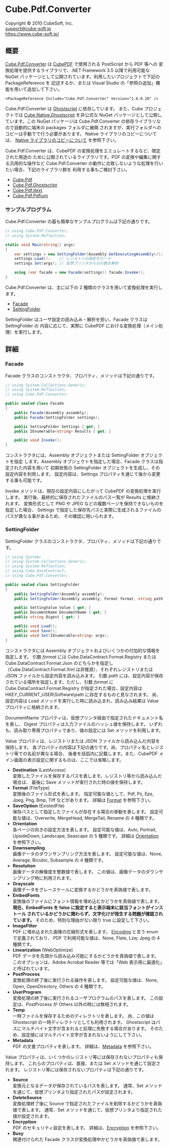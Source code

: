 Cube.Pdf.Converter
====

Copyright © 2010 CubeSoft, Inc.  
support@cube-soft.jp  
https://www.cube-soft.jp/

## 概要

[Cube.Pdf.Converter](https://www.nuget.org/packages/Cube.Pdf.Converter/) は
[CubePDF](https://www.cube-soft.jp/cubepdf/) で使用される PostScript から PDF 等への
変換処理を提供するライブラリで、.NET Framework 3.5 以降で利用可能な NuGet
パッケージとして公開されています。利用したいプロジェクトで下記の PackageReference を
記述するか、または Visual Studio の「参照の追加」機能を用いて追加して下さい。

```
<PackageReference Include="Cube.Pdf.Converter" Version="1.0.0.20" />
```

Cube.Pdf.Converter は [Ghostscript](https://www.ghostscript.com/) に依存しています。
また、Cube プロジェクトでは
[Cube.Native.Ghostscript](https://www.nuget.org/packages/Cube.Native.Ghostscript)
を非公式な NuGet パッケージとして公開しています。この NuGet パッケージは
Cube.Pdf.Converter の依存ライブラリなので自動的に端末の packages フォルダに展開
されますが、実行フォルダへのコピーは手動でで行う必要があります。
Native ライブラリのコピーについては、
[Native ライブラリのコピーについて](https://github.com/cube-soft/Cube.Vp.Docs/blob/master/Documents/Cube.Pdf.Native.ja.md)
を参照下さい。

Cube.Pdf.Converter は、CubePDF の変換処理をエミュレートするなど、限定された用途の
ために公開されているライブラリです。PDF の変換や編集に関する汎用的な操作など
Cube.Pdf.Converter の動作に合致しないような処理を行いたい場合、下記のライブラリ群を
利用する事もご検討下さい。

* [Cube.Pdf](https://www.nuget.org/packages/Cube.Pdf/)
* [Cube.Pdf.Ghostscript](https://www.nuget.org/packages/Cube.Pdf.Ghostscript/)
* [Cube.Pdf.Itext](https://www.nuget.org/packages/Cube.Pdf.Itext/)
* [Cube.Pdf.Pdfium](https://www.nuget.org/packages/Cube.Pdf.Pdfium/)

### サンプルプログラム

Cube.Pdf.Converter の最も簡単なサンプルプログラムは下記の通りです。

```cs
// using Cube.Pdf.Converter;
// using System.Reflection;

static void Main(string[] args)
{
    var settings = new SettingFolder(Assembly.GetExecutingAssembly());
    settings.Load();    // レジストリの設定をロード
    settings.Set(args); // 仮想プリンタからの引数を解析

    using (var facade = new Facade(settings)) facade.Invoke();
}
```

Cube.Pdf.Converter は、主に以下の 2 種類のクラスを用いて変換処理を実行します。

* [Facade](https://github.com/cube-soft/Cube.Pdf/blob/master/Applications/Converter/Core/Sources/Facade.cs)
* [SettingFolder](https://github.com/cube-soft/Cube.Pdf/blob/master/Applications/Converter/Core/Sources/SettingFolder.cs)

SettingFolder はユーザ設定の読み込み・解析を担い、Facade クラスは SettingFolder の
内容に応じて、実際に CubePDF における変換処理（メイン処理）を実行します。

## 詳細

### Facade

Facade クラスのコンストラクタ、プロパティ、メソッドは下記の通りです。

```cs
// using System.Collections.Generic;
// using System.Reflection;
// using Cube.Pdf.Converter;

public sealed class Facade
{
    public Facade(Assembly assembly);
    public Facade(SettingFolder settings);

    public SettingFolder Settings { get; }
    public IEnumerable<string> Results { get; }

    public void Invoke();
}
```

コンストラクタには、Assembly オブジェクトまたは SettingFolder オブジェクトを指定
します。Assembly オブジェクトを指定した場合、Facade クラスは指定された内容を用いて
初期状態の SettingFolder オブジェクトを生成し、その設定内容を利用します。
設定内容は、Settings プロパティを通じて後から変更する事も可能です。

Invoke メソッドは、現在の設定内容にしたがって CubePDF の変換処理を実行します。
実行後、最終的に保存されたファイルのパス一覧が Results に格納されます。
変換形式として PNG や JPEG などの複数ページを保持できないものを指定した場合、
Settings で指定した保存先パスと実際に生成されるファイルのパスが異なる事があるため、
その確認に用いられます。

### SettingFolder

SettingFolder クラスのコンストラクタ、プロパティ、メソッドは下記の通りです。

```cs
// using System;
// using System.Collections.Generic;
// using System.Reflection;
// using Cube.DataContract;
// using Cube.Pdf.Converter;

public sealed class SettingFolder
{
    public SettingFolder(Assembly assembly);
    public SettingFolder(Assembly assembly, Format format, string path);

    public SettingValue Value { get; }
    public DocumentName DocumentName { get; }
    public string Digest { get; }

    public void Load();
    public void Save();
    public void Set(IEnumerable<string> args);
}
```

コンストラクタには Assembly オブジェクトおよびいくつかの付加的な情報を指定します。
引数 *format* には Cube.DataContract.Format.Registry または Cube.DataContract.Format.Json
のどちらかを指定し（Cube.DataContract.Format.Xml は非推奨）、それぞれレジストリまたは
JSON ファイルから設定内容を読み込みます。
引数 *path* には、設定内容が保存されている場所を指定します。ただし、引数 *format* に
Cube.DataContract.Format.Registry が指定された場合、設定内容は
HKEY_CURRENT_USER\Software\path に存在するものと見なされます。
尚、設定内容は Load メソッドを実行した時に読み込まれ、読み込み結果は Value プロパティに格納されます。

DocumentName プロパティは、仮想プリンタ経由で指定されたドキュメント名を表し、
Digest プロパティは入力ファイルのハッシュ値を保持します。
いずれも、読み取り専用プロパティであり、値の設定には Set メソッドを利用します。

Value プロパティは、レジストリまたは JSON ファイルから読み込んだ内容を保持します。
各プロパティの内容は下記の通りです。尚、プロパティ名とレジストリ等での名前が異なる場合、
後者を括弧内に記載します。また、CubePDF メイン画面の表示設定に関するものは、ここでは省略します。

* **Destination** (LastAccess)  
  変換したファイルを保存するパスを表します。レジストリ等から読み込んだ場合は、
  最後に Save メソッドが実行された時の値を保持します。
* **Format** (FileType)  
  変換後のファイル形式を表します。
  指定可能な値として、Pdf, Ps, Eps, Jpeg, Png, Bmp, Tiff などがあります。
  詳細は [Format](https://github.com/cube-soft/Cube.Pdf/blob/master/Libraries/Ghostscript/Sources/Parameters/Format.cs) を参照下さい。
* **SaveOption** (ExistedFile)  
  保存パスとして指定したファイルが存在する場合の挙動を表します。
  設定可能な値は、Overwrite, MergeHead, MergeTail, Rename の 4 種類です。
* **Orientation**  
  各ページの向きの設定方法を表します。
  設定可能な値は、Auto, Portrait, UpsideDown, Landscape, Seascape の 5 種類です。
  詳細は [Orientation](https://github.com/cube-soft/Cube.Pdf/blob/master/Libraries/Ghostscript/Sources/Parameters/Orientation.cs) を参照下さい。
* **Downsampling**  
  画像データのダウンサンプリング方法を表します。
  設定可能な値は、None, Average, Bicubic, Subsample の 4 種類です。
* **Resolution**  
  画像データの解像度を整数値で表します。
  この値は、画像データのダウンサンプリング時に利用されます。
* **Grayscale**  
  画像データをグレースケールに変換するかどうかを真偽値で表します。
* **EmbedFonts**  
  変換後のファイルにフォント情報を埋め込むかどうかを真偽値で表します。
  **現在、EmbedFonts を false に設定すると表示端末に該当フォントがインストール
  されているかどうかに関わらず、文字化けが発生する問題が確認されています。**
  そのため、特別な理由がない限り true に設定して下さい。
* **ImageFilter**  
  PDF に埋め込まれた画像の圧縮形式を表します。
  [Encoding](https://github.com/cube-soft/Cube.Pdf/blob/master/Libraries/Ghostscript/Sources/Parameters/Encoding.cs) と言う enum で定義されており、
  PDF で利用可能な値は、None, Flate, Lzw, Jpeg の 4 種類です。
* **Linearization** (WebOptimize)  
  PDF データを先頭から読み込み可能にするかどうかを真偽値で表します。
  このオプションは、Adobe Acrobat Reader 等では「Web 表示用に最適化」と呼ばれています。
* **PostProcess**  
  変換処理の終了後に実行される操作を表します。
  設定可能な値は、None, Open, OpenDirectory, Others の 4 種類です。
* **UserProgram**  
  変換処理の終了後に実行されるユーザプログラムのパスを表します。
  この設定は、PostProcess が Others 以外の時には無視されます。
* **Temp**  
  一時ファイルを保存するためのディレクトリを表します。
  尚、この値は Ghostscript の一時ディレクトリとしても利用されます。
  Ghostscript はパスにマルチバイト文字が含まれると処理に失敗する場合があります。
  そのため、設定値にはマルチバイト文字が含まれないようにして下さい。
* **Metadata**  
  PDF の文書プロパティを表します。
  詳細は、[Metadata](https://github.com/cube-soft/Cube.Pdf/blob/master/Libraries/Core/Sources/Metadata.cs) を参照下さい。

Value プロパティは、いくつかのレジストリ等には保存されないプロパティも保持します。
これらのプロパティは、直接、または Set メソッドを通じて設定されます。
レジストリ等には保存されないプロパティは下記の通りです。

* **Source**  
  変換元となるデータが保存されているパスを表します。
  通常、Set メソッドを通じて、仮想プリンタより指定されたパスが設定されます。
* **DeleteSource**  
  変換処理終了後に Source で指定されたファイルを削除するかどうかを真偽値で表します。
  通常、Set メソッドを通じて、仮想プリンタより指定された値が設定されます。
* **Encryption**  
  PDF のセキュリティ設定を表します。
  詳細は、[Encryption](https://github.com/cube-soft/Cube.Pdf/blob/master/Libraries/Core/Sources/Encryption.cs) を参照下さい。
* **Busy**  
  関連付けられた Facade クラスが変換処理中かどうかを真偽値で表します。
